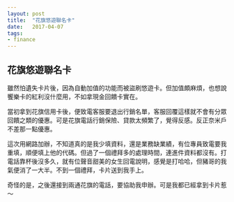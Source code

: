 ```yaml
---
layout: post
title:  "花旗悠遊聯名卡"
date:   2017-04-07
tags:
- finance
---
```

## 花旗悠遊聯名卡

雖然怕遺失卡片後，因為自動加值的功能而被盜刷悠遊卡。但加值頗麻煩，也想說饗樂卡的紅利沒什麼用，不如拿現金回饋卡實在。

當初拿到花旗信用卡後，便致電客服要退出行銷名單，客服回覆這樣就不會有分眾回饋之類的優惠。可是花旗電話行銷保險、貸款太頻繁了，覺得反感。反正奈米戶不差那一點優惠。

這次用網路加辦，不知道真的是我少填資料，還是業務缺業績，有位專員致電要我重填，順便填上他的代碼。但過了一個禮拜多的處理時間，連進件資料都沒有。打電話靠杯後沒多久，就有位聲音甜美的女生回電說明，感覺是打哈哈，但豬哥的我氣便消了一大半。不到一個禮拜，卡片送到我手上。

奇怪的是，之後還接到兩通花旗的電話，要協助我申辦。可是我都已經拿到卡片惹～